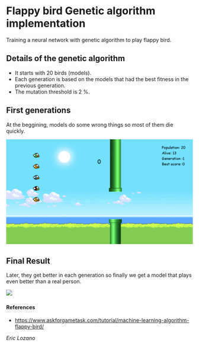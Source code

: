 # Flappy bird Genetic algorithm implementation
Training a neural network with genetic algorithm to play flappy bird.

## Details of the genetic algorithm
- It starts with 20 birds (models).
- Each generation is based on the models that had the best fitness in the previous generation.   
- The mutation threshold is 2 %.

## First generations
At the beggining, models do some wrong things so most of them die quickly.

![](first_generation.gif)

## Final Result
Later, they get better in each generation so finally we get a model that plays even better than a real person.

![](good_generation.gif)


#### References
- https://www.askforgametask.com/tutorial/machine-learning-algorithm-flappy-bird/

*Eric Lozano*
